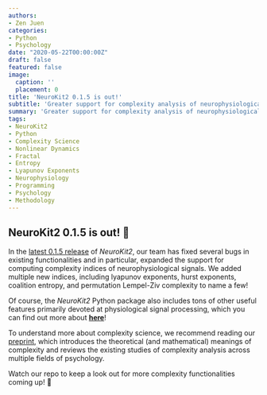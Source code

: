 ```yaml
---
authors:
- Zen Juen
categories:
- Python
- Psychology
date: "2020-05-22T00:00:00Z"
draft: false
featured: false
image:
  caption: ''
  placement: 0
title: 'NeuroKit2 0.1.5 is out!'
subtitle: 'Greater support for complexity analysis of neurophysiological signals'
summary: 'Greater support for complexity analysis of neurophysiological signals'
tags:
- NeuroKit2
- Python
- Complexity Science
- Nonlinear Dynamics
- Fractal
- Entropy
- Lyapunov Exponents
- Neurophysiology
- Programming
- Psychology
- Methodology
---
```


## NeuroKit2 0.1.5 is out! 🎉

In the [latest 0.1.5 release](https://github.com/neuropsychology/NeuroKit/releases/tag/v0.1.5) of *NeuroKit2*, our team has fixed several bugs in existing functionalities and in particular, expanded the support for computing complexity indices of neurophysiological signals. We added multiple new indices, including lyapunov exponents, hurst exponents, coalition entropy, and permutation Lempel-Ziv complexity to name a few!

Of course, the *NeuroKit2* Python package also includes tons of other useful features primarily devoted at physiological signal processing, which you can find out more about [**here**](https://github.com/neuropsychology/NeuroKit#quick-example)!

To understand more about complexity science, we recommend reading our [preprint](https://github.com/neuropsychology/NeuroKit), which introduces the theoretical (and mathematical) meanings of complexity and reviews the existing studies of complexity analysis across multiple fields of psychology.

Watch our repo to keep a look out for more complexity functionalities coming up! :eyes:
